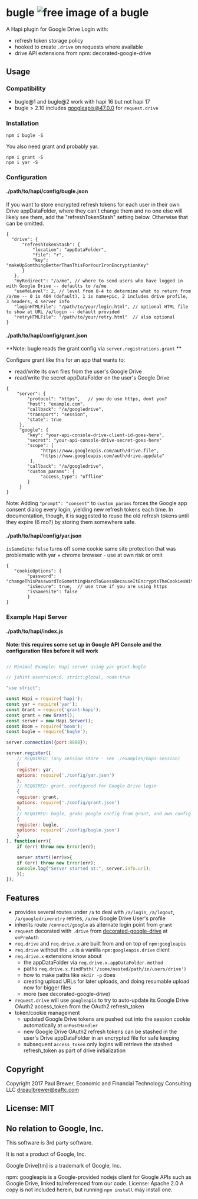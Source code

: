 # bugle ![free image of a bugle](https://upload.wikimedia.org/wikipedia/en/1/13/Bugle_logo2.png)

A Hapi plugin for Google Drive Login with:

* refresh token storage policy
* hooked to create `.drive` on requests where available
* drive API extensions from npm: decorated-google-drive

## Usage

### Compatibility

* bugle@1 and bugle@2 work with hapi 16 but not hapi 17
* bugle > 2.10 includes googleapis@47.0.0 for `request.drive` 

### Installation

    npm i bugle -S

You also need grant and probably yar.

    npm i grant -S
    npm i yar -S

### Configuration

#### ./path/to/hapi/config/bugle.json

If you want to store encrypted refresh tokens for each user in their own Drive appDataFolder, where they can't change them and no one else will likely see
them, add the "refreshTokenStash" setting below. Otherwise that can be omitted. 

    {
      "drive": {
          "refreshTokenStash": {
    	      "location": "appDataFolder",
	          "file": "r",
	          "key": "makeUpSomthingBetterThanThisForYourIronEncryptionKey"
	      }
       },
       "myRedirect": "/a/me", // where to send users who have logged in with Google Drive -- defaults to /a/me
       "useMeLevel": 2, // level from 0-4 to determine what to return from /a/me -- 0 is 404 (default), 1 is name+pic, 2 includes drive profile, 3 headers, 4 server info 
       "loginHTMLFile": "/path/to/your/login.html", // optional HTML file to show at URL /a/login -- default provided
       "retryHTMLFile": "/path/to/your/retry.html"  // also optional
    }


#### ./path/to/hapi/config/grant.json

**Note:  bugle reads the grant config via `server.registrations.grant` **

Configure grant like this for an app that wants to:

* read/write its own files from the user's Google Drive
* read/write the secret appDataFolder on the user's Google Drive 

```
{
    "server": {
        "protocol": "https",   // you do use https, dont you?
        "host": "example.com",
        "callback": "/a/googledrive",
        "transport": "session",
        "state": true
     },
     "google": {
        "key": "your-api-console-drive-client-id-goes-here",
        "secret": "your-api-console-drive-secret-goes-here"
        "scope": [
             "https://www.googleapis.com/auth/drive.file",	
             "https://www.googleapis.com/auth/drive.appdata"
         ],
        "callback": "/a/googledrive",
        "custom_params": {
             "access_type": "offline"
        }
     }
}
```


Note:  Adding `"prompt": "consent"` to `custom_params` forces the Google app consent dialog every login, yielding new refresh tokens each time.
In documentation, though, it is suggested to reuse the old refresh tokens until they expire (6 mo?) by storing them somewhere safe.


#### ./path/to/hapi/config/yar.json

`isSameSite:false` turns off some cookie same site protection that was problematic with yar + chrome browser - use at own risk or omit 

    {
       "cookieOptions": {
            "password": "changeThisPasswordToSomethingHardToGuessBecauseItEncryptsTheCookiesWithTheDriveTokens",
	        "isSecure": true,  // use true if you are using https
            "isSameSite": false  
         	}
    }

### Example Hapi Server

#### ./path/to/hapi/index.js

**Note: this requires some set up in Google API Console and the configuration files before it will work**

```js

// Minimal Example: Hapi server using yar-grant-bugle

// jshint esversion:6, strict:global, node:true

"use strict";

const Hapi = require('hapi');
const yar = require('yar');
const Grant = require('grant-hapi');
const grant = new Grant();
const server = new Hapi.Server();
const Boom = require('boom');
const bugle = require('bugle');

server.connection({port:8888});

server.register([
    // REQUIRED: (any session store - see ./examples/hapi-session)
    {
	register: yar,
	options: require('./config/yar.json')
    },
    // REQUIRED: grant, configured for Google Drive login
    {
	register: grant,
	options: require('./config/grant.json')
    },
    // REQUIRED: bugle, grabs google config from grant, and own config from bugle.json
    {
	register: bugle,
	options: require('./config/bugle.json') 
    }
], function(err){
    if (err) throw new Error(err);

    server.start((err)=>{
	if (err) throw new Error(err);
	console.log("Server started at:", server.info.uri);
    });
});

```

## Features

* provides several routes under `/a` to deal with `/a/login`, `/a/logout`, `/a/googledriveretry` retries, `/a/me` Google Drive User's profile
* inherits route `/connect/google` as alternate login point from `grant` 
* `request` decorated with `.drive` from [decorated-google-drive](https://github.com/DrPaulBrewer/decorated-google-drive) at `onPreAuth`
 * `req.drive` and `req.drive.x` are built from and on top of `npm:googleapis`
 * `req.drive` without the `.x` is a vanilla `npm:googleapis.drive` client
 * `req.drive.x` extensions know about
   * the appDataFolder via `req.drive.x.appDataFolder.method`
   * paths `req.drive.x.findPath('/some/nested/path/in/users/drive')`
   * how to make paths like `mkdir -p` does
   * creating upload URLs for later uploads, and doing resumable upload now for bigger files
   * more (see decorated-google-drive)
* `request.drive` will use `googleapis` to try to auto-update its Google Drive OAuth2 access_token from the OAuth2 refresh_token 
* token/cookie management
   * updated Google Drive tokens are pushed out into the session cookie automatically at `onPostHandler`
   * new Google Drive OAuth2 refresh tokens can be stashed in the user's Drive appDataFolder in an encrypted file for safe keeping
   * subsequent `access_token` only logins will retrieve the stashed refresh_token as part of drive initialization

## Copyright

Copyright 2017 Paul Brewer, Economic and Financial Technology Consulting LLC <drpaulbrewer@eaftc.com>

## License: MIT

## No relation to Google, Inc.

This software is 3rd party software.

It is not a product of Google, Inc.

Google Drive[tm] is a trademark of Google, Inc.
    
npm: googleapis is a Google-provided nodejs client for Google APIs such as Google Drive, linked to/referenced from our code. License: Apache 2.0
A copy is not included herein, but running `npm install` may install one.
